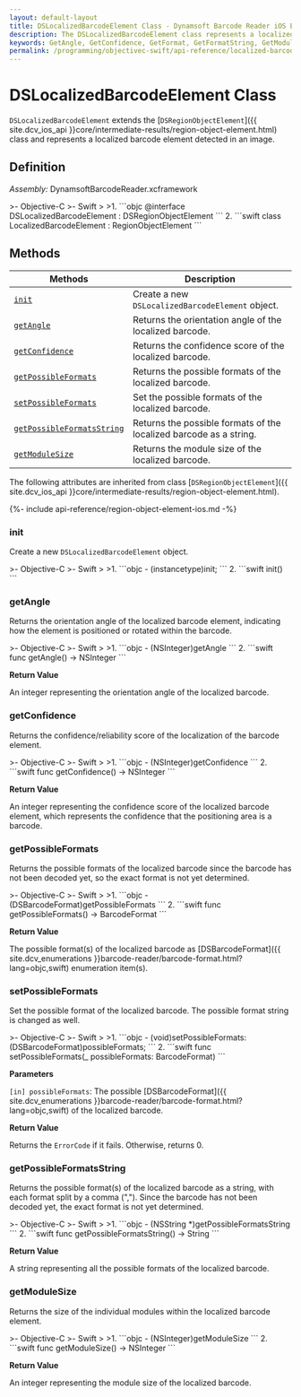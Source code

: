 ```yaml
---
layout: default-layout
title: DSLocalizedBarcodeElement Class - Dynamsoft Barcode Reader iOS Edition
description: The DSLocalizedBarcodeElement class represents a localized barcode element detected in an image. It is inherited from DSRegionObjectElement class.
keywords: GetAngle, GetConfidence, GetFormat, GetFormatString, GetModuleSize, DSLocalizedBarcodeElement, api reference
permalink: /programming/objectivec-swift/api-reference/localized-barcode-element.html
---
```


# DSLocalizedBarcodeElement Class

`DSLocalizedBarcodeElement` extends the [`DSRegionObjectElement`]({{ site.dcv_ios_api }}core/intermediate-results/region-object-element.html) class and represents a localized barcode element detected in an image.

## Definition

*Assembly:* DynamsoftBarcodeReader.xcframework

<div class="sample-code-prefix"></div>
>- Objective-C
>- Swift
>
>1. 
```objc
@interface DSLocalizedBarcodeElement : DSRegionObjectElement
```
2. 
```swift
class LocalizedBarcodeElement : RegionObjectElement
```

## Methods

| Methods | Description |
| ------- | ----------- |
| [`init`](#init) | Create a new `DSLocalizedBarcodeElement` object. |
| [`getAngle`](#getangle) | Returns the orientation angle of the localized barcode. |
| [`getConfidence`](#getconfidence) | Returns the confidence score of the localized barcode. |
| [`getPossibleFormats`](#getpossibleformats) | Returns the possible formats of the localized barcode. |
| [`setPossibleFormats`](#setpossibleformats) | Set the possible formats of the localized barcode. |
| [`getPossibleFormatsString`](#getpossibleformatsstring) | Returns the possible formats of the localized barcode as a string. |
| [`getModuleSize`](#getmodulesize) | Returns the module size of the localized barcode. |

The following attributes are inherited from class [`DSRegionObjectElement`]({{ site.dcv_ios_api }}core/intermediate-results/region-object-element.html).

{%- include api-reference/region-object-element-ios.md -%}

### init

Create a new `DSLocalizedBarcodeElement` object.

<div class="sample-code-prefix"></div>
>- Objective-C
>- Swift
>
>1. 
```objc
- (instancetype)init;
```
2. 
```swift
init()
```

### getAngle

Returns the orientation angle of the localized barcode element, indicating how the element is positioned or rotated within the barcode.

<div class="sample-code-prefix"></div>
>- Objective-C
>- Swift
>
>1. 
```objc
- (NSInteger)getAngle
```
2. 
```swift
func getAngle() -> NSInteger
```

**Return Value**

An integer representing the orientation angle of the localized barcode.

### getConfidence

Returns the confidence/reliability score of the localization of the barcode element.

<div class="sample-code-prefix"></div>
>- Objective-C
>- Swift
>
>1. 
```objc
- (NSInteger)getConfidence
```
2. 
```swift
func getConfidence() -> NSInteger
```

**Return Value**

An integer representing the confidence score of the localized barcode element, which represents the confidence that the positioning area is a barcode.

### getPossibleFormats

Returns the possible formats of the localized barcode since the barcode has not been decoded yet, so the exact format is not yet determined.

<div class="sample-code-prefix"></div>
>- Objective-C
>- Swift
>
>1. 
```objc
- (DSBarcodeFormat)getPossibleFormats
```
2. 
```swift
func getPossibleFormats() -> BarcodeFormat
```

**Return Value**

The possible format(s) of the localized barcode as [DSBarcodeFormat]({{ site.dcv_enumerations }}barcode-reader/barcode-format.html?lang=objc,swift) enumeration item(s).


### setPossibleFormats

Set the possible format of the localized barcode. The possible format string is changed as well.

<div class="sample-code-prefix"></div>
>- Objective-C
>- Swift
>
>1. 
```objc
- (void)setPossibleFormats:(DSBarcodeFormat)possibleFormats;
```
2. 
```swift
func setPossibleFormats(_ possibleFormats: BarcodeFormat)
```

**Parameters**

`[in] possibleFormats`: The possible [DSBarcodeFormat]({{ site.dcv_enumerations }}barcode-reader/barcode-format.html?lang=objc,swift) of the localized barcode.

**Return Value**

Returns the `ErrorCode` if it fails. Otherwise, returns 0.

### getPossibleFormatsString

Returns the possible format(s) of the localized barcode as a string, with each format split by a comma (","). Since the barcode has not been decoded yet, the exact format is not yet determined.

<div class="sample-code-prefix"></div>
>- Objective-C
>- Swift
>
>1. 
```objc
- (NSString *)getPossibleFormatsString
```
2. 
```swift
func getPossibleFormatsString() -> String
```

**Return Value**

A string representing all the possible formats of the localized barcode.

### getModuleSize

Returns the size of the individual modules within the localized barcode element.

<div class="sample-code-prefix"></div>
>- Objective-C
>- Swift
>
>1. 
```objc
- (NSInteger)getModuleSize
```
2. 
```swift
func getModuleSize() -> NSInteger
```

**Return Value**

An integer representing the module size of the localized barcode.
